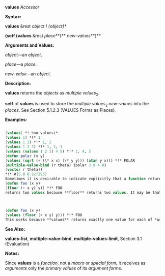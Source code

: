 **values** *Accessor* 



**Syntax:** 



**values** &amp;rest *object ! \{object\}*\* 



**(setf (values** &amp;rest *place***)** *new-values***)** 



**Arguments and Values:** 



*object*—an *object*. 



*place*—a *place*. 



*new-value*—an *object*. 



**Description:** 



**values** returns the *objects* as *multiple values*<sub>2</sub>. 



**setf** of **values** is used to store the *multiple values*<sub>2</sub> *new-values* into the *places*. See Section 5.1.2.3 (VALUES Forms as Places). 



**Examples:**
```lisp
 
(values) *! hno valuesi* 
(values 1) *!* 1 
(values 1 2) *!* 1, 2 
(values 1 2 3) *!* 1, 2, 3 
(values (values 1 2 3) 4 5) *!* 1, 4, 5 
(defun polar (x y) 
(values (sqrt (+ (\* x x) (\* y y))) (atan y x))) *!* POLAR 
(multiple-value-bind (r theta) (polar 3.0 4.0) 
(vector r theta)) 
*!* #(5.0 0.927295) 
Sometimes it is desirable to indicate explicitly that a function returns exactly one value. For example, the function 
(defun foo (x y) 
(floor (+ x y) y)) *!* FOO 
returns two values because **floor** returns two values. It may be that the second value makes no sense, or that for eciency reasons it is desired not to compute the second value. **values** is the standard idiom for indicating that only one value is to be returned: 

 
 
(defun foo (x y) 
(values (floor (+ x y) y))) *!* FOO 
This works because **values** returns exactly one value for each of *args*; as for any function call, if any of *args* produces more than one value, all but the first are discarded. 

```
**See Also:** 



**values-list**, **multiple-value-bind**, **multiple-values-limit**, Section 3.1 (Evaluation) 



**Notes:** 



Since **values** is a *function*, not a *macro* or *special form*, it receives as *arguments* only the *primary values* of its *argument forms*. 



